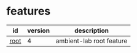 # features

| id                       | version | description              |
| ------------------------ | ------- | ------------------------ |
| [root](./root/README.md) | 4       | ambient-lab root feature |
